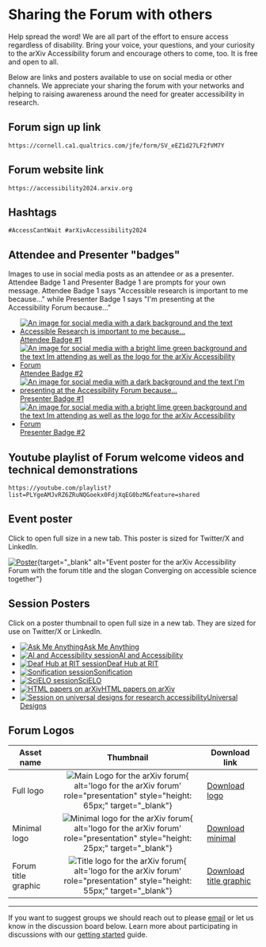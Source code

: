 # Sharing the Forum with others

Help spread the word! We are all part of the effort to ensure access regardless of disability. Bring your voice, your questions, and your curiosity to the arXiv Accessibility forum and encourage others to come, too. It is free and open to all.

Below are links and posters available to use on social media or other channels. We appreciate your sharing the forum with your networks and helping to raising awareness around the need for greater accessibility in research.

## Forum sign up link
```
https://cornell.ca1.qualtrics.com/jfe/form/SV_eEZ1d27LF2fVM7Y
```

## Forum website link
```
https://accessibility2024.arxiv.org
```

## Hashtags
```
#AccessCantWait #arXivAccessibility2024
```

## Attendee and Presenter "badges"
Images to use in social media posts as an attendee or as a presenter. Attendee Badge 1 and Presenter Badge 1 are prompts for your own message. Attendee Badge 1 says "Accessible research is important to me because..." while Presenter Badge 1 says "I'm presenting at the Accessibility Forum because..."

<div class="logo-background plain">
  <ul style="justify-content: flex-start;">
    <li><a target="_blank" href="../assets/share/attendee-badge-1.jpg"><img src="../assets/share/attendee-badge-1.jpg" alt="An image for social media with a dark background and the text Accessible Research is important to me because...">Attendee Badge #1</a></li>
    <li><a target="_blank" href="../assets/share/attendee-badge-2.jpg"><img src="../assets/share/attendee-badge-2.jpg" alt="An image for social media with a bright lime green background and the text Im attending as well as the logo for the arXiv Accessibility Forum">Attendee Badge #2</a></li>
    <li><a target="_blank" href="../assets/share/presenter-badge-1.jpg"><img src="../assets/share/presenter-badge-1.jpg" alt="An image for social media with a dark background and the text I'm presenting at the Accessibility Forum because...">Presenter Badge #1</a></li>
    <li><a target="_blank" href="../assets/share/presenter-badge-2.jpg"><img src="../assets/share/presenter-badge-2.jpg" alt="An image for social media with a bright lime green background and the text Im attending as well as the logo for the arXiv Accessibility Forum">Presenter Badge #2</a></li>
  </ul>
</div>

## Youtube playlist of Forum welcome videos and technical demonstrations
```
https://youtube.com/playlist?list=PLYgeAMJvRZ6ZRuNQGoekx0FdjXqEG0bzM&feature=shared
```

## Event poster
Click to open full size in a new tab. This poster is sized for Twitter/X and LinkedIn.

[![Poster](../assets/share/forum-poster-general.jpg)](../assets/share/forum-poster-general.jpg){target="_blank" alt="Event poster for the arXiv Accessibility Forum with the forum title and the slogan Converging on accessible science together"}


## Session Posters
Click on a poster thumbnail to open full size in a new tab. They are sized for use on Twitter/X or LinkedIn.

<div class="logo-background plain">
  <ul style="justify-content: flex-start;">
    <li><a target="_blank" href="../assets/share/forum-poster-AMA.jpg"><img src="../assets/share/forum-poster-AMA.jpg" alt="Ask Me Anything">Ask Me Anything</a></li>
    <li><a target="_blank" href="../assets/share/forum-poster-AI.jpg"><img src="../assets/share/forum-poster-AI.jpg" alt="AI and Accessibility session">AI and Accessibility</a></li>
    <li><a target="_blank" href="../assets/share/forum-poster-deafhub.jpg"><img src="../assets/share/forum-poster-deafhub.jpg" alt="Deaf Hub at RIT session">Deaf Hub at RIT</a></li>
    <li><a target="_blank" href="../assets/share/forum-poster-sonification.jpg"><img src="../assets/share/forum-poster-sonification.jpg" alt="Sonification session">Sonification</a></li>
    <li><a target="_blank" href="../assets/share/forum-poster-SciELO.jpg"><img src="../assets/share/forum-poster-SciELO.jpg" alt="SciELO session">SciELO</a></li>
    <li><a target="_blank" href="../assets/share/forum-poster-html.jpg"><img src="../assets/share/forum-poster-html.jpg" alt="HTML papers on arXiv">HTML papers on arXiv</a></li>
    <li><a target="_blank" href="../assets/share/forum-poster-disability-model.jpg"><img src="../assets/share/forum-poster-universal-designs.jpg" alt="Session on universal designs for research accessibility">Universal Designs</a></li>
  </ul>
</div>

## Forum Logos
| Asset name | Thumbnail | Download link |
|---|:---:|---|
| Full logo | ![Main Logo for the arXiv forum](../../assets/arxiv-forum-logo-full-2024.png){ alt='logo for the arXiv forum' role="presentation" style="height: 65px;" target="_blank"} | [Download logo](https://cornell.box.com/v/2024-logo-full) |
| Minimal logo | ![Minimal logo for the arXiv forum](../../assets/arxiv-forum-logo-2024.png){ alt='logo for the arXiv forum' role="presentation" style="height: 25px;" target="_blank"} | [Download minimal](https://cornell.box.com/v/2024-logo-mini) |
| Forum title graphic | ![Title logo for the arXiv forum](../../assets/forum-logotype-only.svg){ alt='logo for the arXiv forum' role="presentation" style="height: 55px;" target="_blank"} | [Download title graphic](https://cornell.box.com/v/2024-forum-title) |


***

If you want to suggest groups we should reach out to please [email](mailto:accessibility@arxiv.org) or let us know in the discussion board below. Learn more about participating in discussions with our [getting started](getting-started.md) guide.
